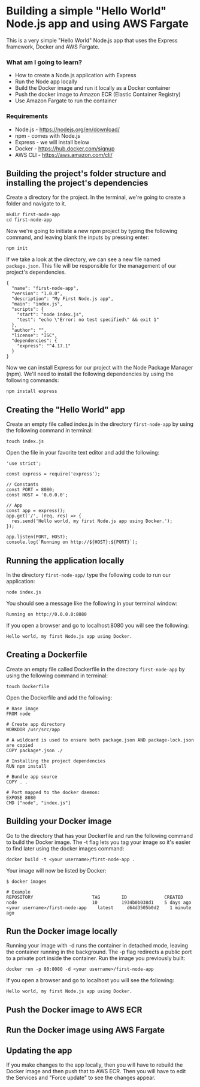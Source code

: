 # Building a simple "Hello World" Node.js app and using AWS Fargate

This is a very simple "Hello World" Node.js app that uses the Express framework, Docker and AWS Fargate.

### What am I going to learn?
- How to create a Node.js application with Express
- Run the Node app locally
- Build the Docker image and run it locally as a Docker container
- Push the docker image to Amazon ECR (Elastic Container Registry)
- Use Amazon Fargate to run the container

### Requirements
- Node.js - https://nodejs.org/en/download/
- npm - comes with Node.js
- Express - we will install below
- Docker - https://hub.docker.com/signup
- AWS CLI - https://aws.amazon.com/cli/
 
## Building the project's folder structure and installing the project's dependencies

Create a directory for the project. In the terminal, we're going to create a folder and navigate to it.
```
mkdir first-node-app
cd first-node-app
```

Now we're going to initiate a new npm project by typing the following command, and leaving blank the inputs by pressing enter:
```
npm init
```

If we take a look at the directory, we can see a new file named `package.json`. This file will be responsible for the management of our project's dependencies.
```
{
  "name": "first-node-app",
  "version": "1.0.0",
  "description": "My First Node.js app",
  "main": "index.js",
  "scripts": {
    "start": "node index.js",
    "test": "echo \"Error: no test specified\" && exit 1"
  },
  "author": "",
  "license": "ISC",
  "dependencies": {
    "express": "^4.17.1"
  }
}
```
Now we can install Express for our project with the Node Package Manager (npm). We'll need to install the following dependencies by using the following commands:
```
npm install express
```

## Creating the "Hello World" app
Create an empty file called index.js in the directory `first-node-app` by using the following command in terminal:
```
touch index.js
```

Open the file in your favorite text editor and add the following:

```
'use strict';

const express = require('express');

// Constants
const PORT = 8080;
const HOST = '0.0.0.0';

// App
const app = express();
app.get('/', (req, res) => {
  res.send('Hello world, my first Node.js app using Docker.');
});

app.listen(PORT, HOST);
console.log(`Running on http://${HOST}:${PORT}`);
```

## Running the application locally
In the directory `first-node-app/` type the following code to run our application:
```
node index.js
```
You should see a message like the following in your terminal window:

`Running on http://0.0.0.0:8080`

If you open a browser and go to localhost:8080 you will see the following: 

`Hello world, my first Node.js app using Docker.`

## Creating a Dockerfile
Create an empty file called Dockerfile in the directory `first-node-app` by using the following command in terminal:
```
touch Dockerfile
```

Open the Dockerfile and add the following:
```
# Base image
FROM node

# Create app directory
WORKDIR /usr/src/app

# A wildcard is used to ensure both package.json AND package-lock.json are copied
COPY package*.json ./

# Installing the project dependencies
RUN npm install

# Bundle app source
COPY . .

# Port mapped to the docker daemon:
EXPOSE 8080
CMD ["node", "index.js"]
```
## Building your Docker image
Go to the directory that has your Dockerfile and run the following command to build the Docker image. The -t flag lets you tag your image so it's easier to find later using the docker images command:

```
docker build -t <your username>/first-node-app .
```
Your image will now be listed by Docker:
```
$ docker images

# Example
REPOSITORY                      TAG        ID              CREATED
node                            10         1934b0b038d1    5 days ago
<your username>/first-node-app    latest     d64d3505b0d2    1 minute ago
```
## Run the Docker image locally
Running your image with -d runs the container in detached mode, leaving the container running in the background. The -p flag redirects a public port to a private port inside the container. Run the image you previously built:

```
docker run -p 80:8080 -d <your username>/first-node-app
```

If you open a browser and go to localhost you will see the following: 

`Hello world, my first Node.js app using Docker.`


## Push the Docker image to AWS ECR


## Run the Docker image using AWS Fargate

## Updating the app
If you make changes to the app locally, then you will have to rebuild the Docker image and then push that to AWS ECR. Then you will have to edit the Services and "Force update" to see the changes appear.